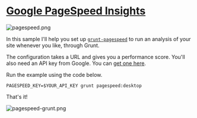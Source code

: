 # [Google PageSpeed Insights][5]

![pagespeed.png][1]

In this sample I'll help you set up [`grunt-pagespeed`][2] to run an analysis of your site whenever you like, through Grunt.

The configuration takes a URL and gives you a performance score. You'll also need an API key from Google. You can [get one here][4].

Run the example using the code below.

```shell
PAGESPEED_KEY=$YOUR_API_KEY grunt pagespeed:desktop
```

That's it!

![pagespeed-grunt.png][3]

[1]: https://raw.github.com/buildfirst/buildfirst/master/images/pagespeed.png
[2]: https://github.com/jrcryer/grunt-pagespeed
[3]: https://raw.github.com/buildfirst/buildfirst/master/images/pagespeed-grunt.png
[4]: https://code.google.com/apis/console
[5]: https://developers.google.com/speed/docs/insights/
